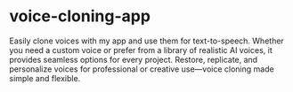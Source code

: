 # voice-cloning-app
Easily clone voices with my app and use them for text-to-speech. Whether you need a custom voice or prefer from a library of realistic AI voices, it provides seamless options for every project. Restore, replicate, and personalize voices for professional or creative use—voice cloning made simple and flexible.
